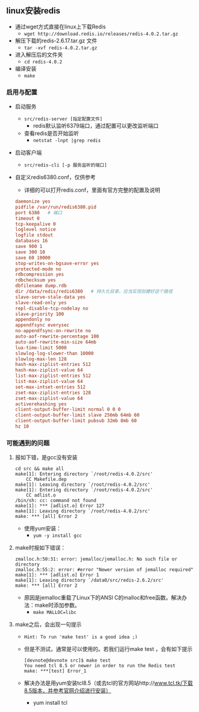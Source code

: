 ## linux安装redis

- 通过wget方式直接在linux上下载Redis
	- `wget http://download.redis.io/releases/redis-4.0.2.tar.gz`
- 解压下载的redis-2.6.17.tar.gz 文件
	- `tar -xvf redis-4.0.2.tar.gz`
- 进入解压后的文件夹
	- `cd redis-4.0.2`
- 编译安装
	- `make`

### 启用与配置
- 启动服务
	- `src/redis-server [指定配置文件]`
		- redis默认监听6379端口，通过配置可以更改监听端口
	- 查看redis是否开始监听
		- `netstat -lnpt |grep redis`
- 启动客户端
	- `src/redis-cli [-p 服务监听的端口]`

- 自定义redis6380.conf，仅供参考
	- 详细的可以打开redis.conf，里面有官方完整的配置及说明

	```conf
	daemonize yes
	pidfile /var/run/redis6380.pid
	port 6380	# 端口
	timeout 0
	tcp-keepalive 0
	loglevel notice
	logfile stdout
	databases 16
	save 900 1
	save 300 10
	save 60 10000
	stop-writes-on-bgsave-error yes
	protected-mode no
	rdbcompression yes
	rdbchecksum yes
	dbfilename dump.rdb
	dir /data/redis/redis6380	# 持久化目录，应当实现创建好这个路径
	slave-serve-stale-data yes
	slave-read-only yes
	repl-disable-tcp-nodelay no
	slave-priority 100
	appendonly no
	appendfsync everysec
	no-appendfsync-on-rewrite no
	auto-aof-rewrite-percentage 100
	auto-aof-rewrite-min-size 64mb
	lua-time-limit 5000
	slowlog-log-slower-than 10000
	slowlog-max-len 128
	hash-max-ziplist-entries 512
	hash-max-ziplist-value 64
	list-max-ziplist-entries 512
	list-max-ziplist-value 64
	set-max-intset-entries 512
	zset-max-ziplist-entries 128
	zset-max-ziplist-value 64
	activerehashing yes
	client-output-buffer-limit normal 0 0 0
	client-output-buffer-limit slave 256mb 64mb 60
	client-output-buffer-limit pubsub 32mb 8mb 60
	hz 10
	```

### 可能遇到的问题
1. 报如下错，是gcc没有安装

	```
	cd src && make all
	make[1]: Entering directory `/root/redis-4.0.2/src'
	    CC Makefile.dep
	make[1]: Leaving directory `/root/redis-4.0.2/src'
	make[1]: Entering directory `/root/redis-4.0.2/src'
	    CC adlist.o
	/bin/sh: cc: command not found
	make[1]: *** [adlist.o] Error 127
	make[1]: Leaving directory `/root/redis-4.0.2/src'
	make: *** [all] Error 2
	```
	- 使用yum安装：
		- `yum -y install gcc`
2. make时报如下错误：

	```
	zmalloc.h:50:31: error: jemalloc/jemalloc.h: No such file or directory
	zmalloc.h:55:2: error: #error "Newer version of jemalloc required"
	make[1]: *** [adlist.o] Error 1
	make[1]: Leaving directory `/data0/src/redis-2.6.2/src'
	make: *** [all] Error 2
	```		
	- 原因是jemalloc重载了Linux下的ANSI C的malloc和free函数。解决办法：make时添加参数。
		- `make MALLOC=libc`
3. make之后，会出现一句提示
	- `Hint: To run 'make test' is a good idea ;)` 
	- 但是不测试，通常是可以使用的。若我们运行make test ，会有如下提示
	
		```
		[devnote@devnote src]$ make test
		You need tcl 8.5 or newer in order to run the Redis test
		make: ***[test] Error_1
		```
	- 解决办法是用yum安装tcl8.5（或去tcl的官方网站http://www.tcl.tk/下载8.5版本，并参考官网介绍进行安装）
		- yum install tcl


